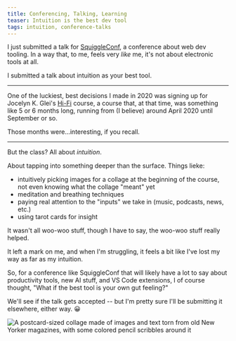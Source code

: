 ```yaml
---
title: Conferencing, Talking, Learning
teaser: Intuition is the best dev tool
tags: intuition, conference-talks
---
```


I just submitted a talk for [SquiggleConf](https://2024.squiggleconf.com/#call-for-speakers), a conference about web dev tooling. In a way that, to me, feels very _like_ me, it's not about electronic tools at all.

I submitted a talk about intuition as your best tool.

---

One of the luckiest, best decisions I made in 2020 was signing up for Jocelyn K. Glei's [Hi-Fi][hifi] course, a course that, at that time, was something like 5 or 6 months long, running from (I believe) around April 2020 until September or so.

Those months were...interesting, if you recall.

---

But the class? All about _intuition_.

About tapping into something deeper than the surface. Things lieke:

- intuitively picking images for a collage at the beginning of the course, not even knowing what the collage "meant" yet
- meditation and breathing techniques
- paying real attention to the "inputs" we take in (music, podcasts, news, etc.)
- using tarot cards for insight

It wasn't all woo-woo stuff, though I have to say, the woo-woo stuff really helped.

It left a mark on me, and when I'm struggling, it feels a bit like I've lost my way as far as my intuition.

So, for a conference like SquiggleConf that will likely have a lot to say about productivity tools, new AI stuff, and VS Code extensions, I of course thought, "What if the best tool is your own gut feeling?"

We'll see if the talk gets accepted -- but I'm pretty sure I'll be submitting it elsewhere, either way. 😀

![A postcard-sized collage made of images and text torn from old New Yorker magazines, with some colored pencil scribbles around it](https://cdn.some.pics/jwithy/668f32b5f2591.jpg)

[hifi]: https://jkg.co/hifi

